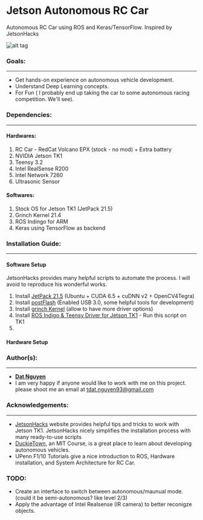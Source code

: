 Jetson Autonomous RC Car
========================
Autonomous RC Car using ROS and Keras/TensorFlow. Inspired by JetsonHacks

![alt tag](https://github.com/dat-ai/jetson-car/raw/master/docs/img/jetson-car.jpg)

### Goals:
----------
* Get hands-on experience on autonomous vehicle development.
* Understand Deep Learning concepts.
* For Fun ( I probably end up taking the car to some autonomous racing competition. We'll see).

### Dependencies:
-----------------
#### Hardwares:
1. RC Car - RedCat Volcano EPX (stock - no mod) + Extra battery
2. NVIDIA Jetson TK1
3. Teensy 3.2
3. Intel RealSense R200
4. Intel Network 7260
5. Ultrasonic Sensor

#### Softwares:

1. Stock OS for Jetson TK1 (JetPack 21.5)
2. Grinch Kernel 21.4
3. ROS Indingo for ARM
4. Keras using TensorFlow as backend


### Installation Guide:
----------------------
 
#### Software Setup

JetsonHacks provides many helpful scripts to automate the process. I will avoid to reproduce his wonderful works.

 1. Install [JetPack 21.5](https://developer.nvidia.com/embedded/jetpack) (Ubuntu + CUDA 6.5 + cuDNN v2 + OpenCV4Tegra)
 2. Install [postFlash](https://github.com/jetsonhacks/postFlash) (Enabled USB 3.0, some helpful tools for development) 
 3. Install [grinch Kernel](http://www.jetsonhacks.com/2015/05/26/install-grinch-kernel-for-l4t-21-3-on-nvidia-jetson-tk1) (allow to have more driver options)
 4. Install [ROS Indigo & Teensy Driver for Jetson TK1](https://raw.githubusercontent.com/dat-ai/jetson-car/master/setup/tk1_ros_setup.sh) - Run this script on TK1
 5. 
 
#### Hardware Setup



### Author(s):
--------------
* [**Dat Nguyen**](https://github.com/dat-ai)
* I am very happy if anyone would like to work with me on this project. please shoot me an email at tdat.nguyen93@gmail.com

### Acknowledgements:
---------------------
* [JetsonHacks](http://www.jetsonhacks.com/) website provides helpful tips and tricks to work with Jetson TK1. JetsonHacks nicely simplifies the installation process with many ready-to-use scripts
* [DuckieTown](http://duckietown.mit.edu), an MIT Course,  is a great place to learn about developing autonomous vehicles.
* UPenn F1/10 Tutorials give a nice introduction to ROS, Hardware installation, and System Architecture for RC Car.

### TODO:
* Create an interface to switch between autonomous/maunual mode. (could it be semi-autonomous? like level 2/3)
* Apply the advantage of Intel Realsense (IR camera) to better reconigze objects.

